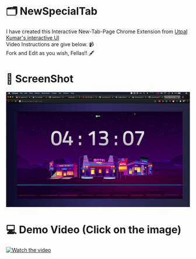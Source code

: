 # 🗂 NewSpecialTab
I have created this Interactive New-Tab-Page Chrome Extension from [ Utpal Kumar's interactive UI ](https://github.com/utpal8/Interactive-UI) </br>
Video Instructions are give below. 📹</br> Fork and Edit as you wish, Fellas!! 🖋

# 👀 ScreenShot
![Screenshot](/img/screenshot.png)


# 💻 Demo Video (Click on the image)
[![Watch the video](https://img.youtube.com/vi/uZhKLMP5kak/hqdefault.jpg)](https://youtu.be/uZhKLMP5kak)


